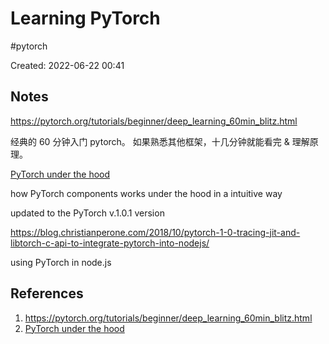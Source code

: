 # Learning PyTorch

#pytorch

Created: 2022-06-22 00:41

## Notes

https://pytorch.org/tutorials/beginner/deep_learning_60min_blitz.html

经典的 60 分钟入门 pytorch。
如果熟悉其他框架，十几分钟就能看完 & 理解原理。

[PyTorch under the hood](../02-References/PyTorch%20under%20the%20hood.md)

how PyTorch components works under the hood in a intuitive way

updated to the PyTorch v.1.0.1 version

https://blog.christianperone.com/2018/10/pytorch-1-0-tracing-jit-and-libtorch-c-api-to-integrate-pytorch-into-nodejs/

using PyTorch in node.js

## References

1. https://pytorch.org/tutorials/beginner/deep_learning_60min_blitz.html
2. [PyTorch under the hood](../02-References/PyTorch%20under%20the%20hood.md)
